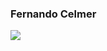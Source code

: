 ### Fernando Celmer

<img border="0" src="https://media1.tenor.com/images/0c34c49eff318a636f76be9d103db43e/tenor.gif"></p>


<!--
**FernandoCelmer/FernandoCelmer** is a ✨ _special_ ✨ repository because its `README.md` (this file) appears on your GitHub profile.

Here are some ideas to get you started:

- 🔭 I’m currently working on ...
- 🌱 I’m currently learning ...
- 👯 I’m looking to collaborate on ...
- 🤔 I’m looking for help with ...
- 💬 Ask me about ...
- 📫 How to reach me: ...
- 😄 Pronouns: ...
- ⚡ Fun fact: ...
-->
